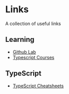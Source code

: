 # Links

A collection of useful links


## Learning

- [Github Lab](https://lab.github.com/)
- [Typescript Courses](https://typescriptcourses.com/)

## TypeScript

- [TypeScript Cheatsheets](https://github.com/typescript-cheatsheets/react-typescript-cheatsheet)

